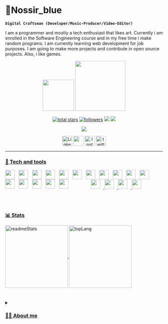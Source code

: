# 🍃Nossir_blue
**`Digital Craftsman (Developer/Music-Producer/Video-Editor)`**

I am a programmer and mostly a tech enthusiast that likes art.
Currently i am enrolled in the Software Engineering course and in my free time i make random programs. I am currently learning web development for job purposes.
I am going to make more projects and contribute in open source projects.
Also, i like games.

<p align="center">
  <img width="100px" src="https://images-wixmp-ed30a86b8c4ca887773594c2.wixmp.com/f/87599904-e193-4b75-a519-b5ee2820e856/dg9bg9i-30b953d7-edc1-4281-a945-ca01ee1dd616.gif?token=eyJ0eXAiOiJKV1QiLCJhbGciOiJIUzI1NiJ9.eyJzdWIiOiJ1cm46YXBwOjdlMGQxODg5ODIyNjQzNzNhNWYwZDQxNWVhMGQyNmUwIiwiaXNzIjoidXJuOmFwcDo3ZTBkMTg4OTgyMjY0MzczYTVmMGQ0MTVlYTBkMjZlMCIsIm9iaiI6W1t7InBhdGgiOiJcL2ZcLzg3NTk5OTA0LWUxOTMtNGI3NS1hNTE5LWI1ZWUyODIwZTg1NlwvZGc5Ymc5aS0zMGI5NTNkNy1lZGMxLTQyODEtYTk0NS1jYTAxZWUxZGQ2MTYuZ2lmIn1dXSwiYXVkIjpbInVybjpzZXJ2aWNlOmZpbGUuZG93bmxvYWQiXX0.aGo2JHiYHyTPQLuWDvMkfqJdQatsu95Uj2d59fnYd8E" >
  <img width="160px" src="https://i.pinimg.com/originals/32/f1/06/32f1061e12b271ee85dca110818a8622.gif">
</p>

<p align="center">
  <a href="https://github.com/Nossir-blue?tab=repositories&sort=stargazers">
    <img alt="total stars" title="Total stars on GitHub" src="https://custom-icon-badges.demolab.com/github/stars/Nossir-blue?color=55960c&style=for-the-badge&labelColor=488207&logo=star"/></a>
  <a href="https://github.com/Nossir-blue?tab=followers">
    <img alt="followers" title="Follow me on Github" src="https://custom-icon-badges.demolab.com/github/followers/Nossir-blue?color=236ad3&labelColor=1155ba&style=for-the-badge&logo=person-add&label=Follow&logoColor=white"/></a>
  <img src="https://custom-icon-badges.demolab.com/badge/Luanda-Angola-blue?style=for-the-badge&logo=location&logoColor=white">
  <img src="https://komarev.com/ghpvc/?username=Nossir-blue&style=for-the-badge&label=Views&color=b00b69&Color=purple">
</p>

<p align="center">
    <img src="https://readme-typing-svg.demolab.com/?lines=[+Never+back+down,+ +never+give+up]" />
  
</p>

<p align="center">
  <a href="https://www.linkedin.com/in/roger-cruz-a0598b253/"><img width="32px" alt="LinkedIn" title="LinkedIn" src="https://cdn-icons-png.flaticon.com/512/174/174857.png"/></a>
  <a href="https://discord.com/users/504040684760596500" alt="Discord" title="Dev Pro Tips Discord Server"><img width="32px" src="https://uxwing.com/wp-content/themes/uxwing/download/brands-and-social-media/discord-white-icon.png"/></a>
  <a href="https://www.instagram.com/___nossir___/"><img width="32px" alt="Instagram" title="instagram" src="https://upload.wikimedia.org/wikipedia/commons/thumb/a/a5/Instagram_icon.png/768px-Instagram_icon.png"></a>
  <a href="https://x.com/nossir_"><img width="32px" alt="twitter" title="twitter" src="https://uxwing.com/wp-content/themes/uxwing/download/brands-and-social-media/x-social-media-white-icon.png"</a>
</p>
    
___

### 🧰 Tech and tools

<img align="left" width="30px" style="padding-right:10px" src="https://cdn.jsdelivr.net/gh/devicons/devicon@latest/icons/html5/html5-plain.svg" />
<img align="left" width="30px" style="padding-right:10px" src="https://cdn.jsdelivr.net/gh/devicons/devicon@latest/icons/css3/css3-plain.svg" />
<img align="left" width="30px" style="padding-right:10px" src="https://cdn.jsdelivr.net/gh/devicons/devicon@latest/icons/javascript/javascript-plain.svg" />
<img align="left" width="30px" style="padding-right:10px" src="https://cdn.jsdelivr.net/gh/devicons/devicon@latest/icons/react/react-original.svg" />
<img align="left" width="30px" style="padding-right:10px" src="https://cdn.jsdelivr.net/gh/devicons/devicon@latest/icons/kotlin/kotlin-plain.svg" />
<img align="left" width="30px" style="padding-right:10px" src="https://cdn.jsdelivr.net/gh/devicons/devicon@latest/icons/java/java-original.svg" />
<img align="left" width="30px" style="padding-right:10px" src="https://cdn.jsdelivr.net/gh/devicons/devicon@latest/icons/spring/spring-original.svg" />
<img align="left" width="30px" style="padding-right:10px" src="https://cdn.jsdelivr.net/gh/devicons/devicon@latest/icons/mysql/mysql-original-wordmark.svg" />
<img align="left" width="30px" style="padding-right:10px" src="https://cdn.jsdelivr.net/gh/devicons/devicon@latest/icons/postgresql/postgresql-plain.svg" />
<img align="left" width="30px" style="padding-right:10px" src="https://cdn.jsdelivr.net/gh/devicons/devicon@latest/icons/mongodb/mongodb-plain.svg" />
<img align="left" width="30px" style="padding-right:10px" src="https://cdn.jsdelivr.net/gh/devicons/devicon@latest/icons/godot/godot-original.svg" />
<img align="left" width="30px" style="padding-right:10px" src="https://cdn.jsdelivr.net/gh/devicons/devicon@latest/icons/linux/linux-original.svg" />
<img align="left" width="30px" style="padding-right:10px" src="https://cdn.jsdelivr.net/gh/devicons/devicon@latest/icons/git/git-plain.svg" />
<img align="left" width="30px" style="padding-right:10px" src="https://cdn.jsdelivr.net/gh/devicons/devicon@latest/icons/github/github-original-wordmark.svg" />
<img align="left" width="30px" style="padding-right:10px" src="https://cdn.jsdelivr.net/gh/devicons/devicon@latest/icons/npm/npm-original-wordmark.svg" />
<img align="left" width="30px" style="padding-right:10px" src="https://cdn.jsdelivr.net/gh/devicons/devicon@latest/icons/docker/docker-plain.svg" />
<br>

<p align="center">
  <img width="30px" style="padding-right:10px" src="https://cdn.jsdelivr.net/gh/devicons/devicon@latest/icons/gradle/gradle-original.svg" />
  <img width="30px" style="padding-right:10px" src="https://cdn.jsdelivr.net/gh/devicons/devicon@latest/icons/maven/maven-original.svg" />
  <img width="30px" style="padding-right:10px" src="https://cdn.jsdelivr.net/gh/devicons/devicon@latest/icons/vscode/vscode-original.svg" />
  <img width="30px" style="padding-right:10px" src="https://cdn.jsdelivr.net/gh/devicons/devicon@latest/icons/intellij/intellij-original.svg" />
</p>

<br>

#

### 📊 Stats
          
<img height=200 align="center" src="https://github-readme-stats.vercel.app/api?username=Nossir-blue&show_icons=true&theme=transparent" alt="readmeStats"> <img height=200 align="center" src="https://github-readme-stats.vercel.app/api/top-langs/?username=Nossir-blue&layout=donut&theme=transparent" alt="topLang">
<br>

#

<details>
  <summary><h3>👨‍💻 About me</h3></summary>
  I always had the passion for everything tech related but it was all on a superficial level, i always had the dream to make my own games, to create my own OS, to basically create my own digital world and perhaps, to be someone that makes huge contributions for the tech world. I enrolled in the Software Engineering course at "Universidade Metodista de Angola" to porsue my dreams but i was caught of guard by the challenges i had to face but they weren't enough to make me give up on my dreams. Along the way, i've learned a lot of concepts and tools, all this learning phase gave me new desires for my nerd self, i developed the passion for low level programming, i even had the pleasure to make my own drone from scratch and programmed it, i developed the passion for graphics programming which now i have this desire of contributing to a lot of graphics related projects for Linux and of course, web development, which is my main focus.My favorite languages are C and Java, C was my first "love at first keystroke" and i haven't abandoned the language ever since, while Java is a language i have a love-hate relationship with but i've learned to love it and is now my main language for backend/desktop development. I am an "artist", i like making music, i like drawing, i like editing videos and i like programming (yes, i am one of those that considers programming a type of art), they all culminate from my passion of games. I am always taking action because i have this burning desire to fulfil all my goals and dreams.
</details>

